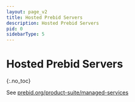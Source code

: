 ```yaml
---
layout: page_v2
title: Hosted Prebid Servers
description: Hosted Prebid Servers
pid: 0
sidebarType: 5
---
```


# Hosted Prebid Servers
{:.no_toc}

See [prebid.org/product-suite/managed-services](https://prebid.org/product-suite/managed-services/)
